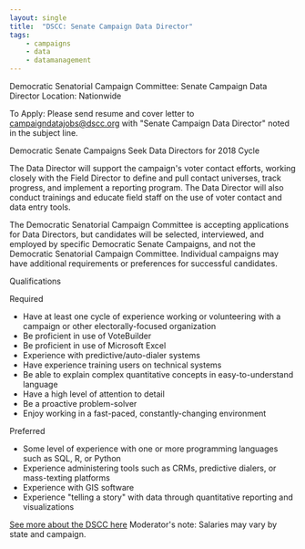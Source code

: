 ```yaml
---
layout: single
title:  "DSCC: Senate Campaign Data Director"
tags: 
    - campaigns
    - data
    - datamanagement
---
```


Democratic Senatorial Campaign Committee: Senate Campaign Data Director
Location: Nationwide
 
To Apply: Please send resume and cover letter to campaigndatajobs@dscc.org with "Senate Campaign Data Director" noted in the subject line.
 
Democratic Senate Campaigns Seek Data Directors for 2018 Cycle
 
The Data Director will support the campaign's voter contact efforts, working closely with the Field Director to define and pull contact universes, track progress, and implement a reporting program. The Data Director will also conduct trainings and educate field staff on the use of voter contact and data entry tools.
 
The Democratic Senatorial Campaign Committee is accepting applications for Data Directors, but candidates will be selected, interviewed, and employed by specific Democratic Senate Campaigns, and not the Democratic Senatorial Campaign Committee.  Individual campaigns may have additional requirements or preferences for successful candidates. 

Qualifications
 
Required
* Have at least one cycle of experience working or volunteering with a campaign or other electorally-focused organization
* Be proficient in use of VoteBuilder
* Be proficient in use of Microsoft Excel
* Experience with predictive/auto-dialer systems 
* Have experience training users on technical systems
* Be able to explain complex quantitative concepts in easy-to-understand language
* Have a high level of attention to detail
* Be a proactive problem-solver
* Enjoy working in a fast-paced, constantly-changing environment
 
Preferred
* Some level of experience with one or more programming languages such as SQL, R, or Python
* Experience administering tools such as CRMs, predictive dialers, or mass-texting platforms
* Experience with GIS software
* Experience "telling a story" with data through quantitative reporting and visualizations

[See more about the DSCC here](http://www.dscc.org/)
Moderator's note: Salaries may vary by state and campaign. 
